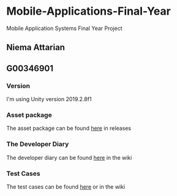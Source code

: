 # Mobile-Applications-Final-Year
Mobile Application Systems Final Year Project

## Niema Attarian
## G00346901

### Version
I'm using Unity version 2019.2.8f1

### Asset package
The asset package can be found [here](https://github.com/niemaattarian/Mobile-Applications-Final-Year/releases) in releases

### The Developer Diary
The developer diary can be found [here](https://github.com/niemaattarian/Mobile-Applications-Final-Year/wiki/Developers-Diary) in the wiki

### Test Cases
The test cases can be found [here](https://docs.google.com/spreadsheets/d/1oqInY8ttejjTzbutMYv4GX3oSAwXtMXlQK9rzwLmGvc/edit?usp=sharing) or in the wiki
